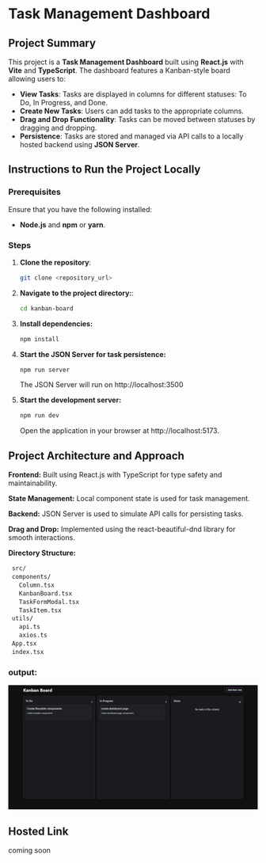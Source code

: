 # Task Management Dashboard

## Project Summary

This project is a **Task Management Dashboard** built using **React.js** with **Vite** and **TypeScript**. The dashboard features a Kanban-style board allowing users to:

- **View Tasks**: Tasks are displayed in columns for different statuses: To Do, In Progress, and Done.
- **Create New Tasks**: Users can add tasks to the appropriate columns.
- **Drag and Drop Functionality**: Tasks can be moved between statuses by dragging and dropping.
- **Persistence**: Tasks are stored and managed via API calls to a locally hosted backend using **JSON Server**.

## Instructions to Run the Project Locally

### Prerequisites

Ensure that you have the following installed:

- **Node.js** and **npm** or **yarn**.

### Steps

1. **Clone the repository**:

   ```bash
   git clone <repository_url>
   ```

2. **Navigate to the project directory:**:

   ```bash
   cd kanban-board
   ```

3. **Install dependencies:**

   ```bash
   npm install
   ```

4. **Start the JSON Server for task persistence:**

   ```bash
   npm run server
   ```

   The JSON Server will run on http://localhost:3500

5. **Start the development server:**

   ```bash
   npm run dev
   ```

   Open the application in your browser at http://localhost:5173.

## Project Architecture and Approach

**Frontend:** Built using React.js with TypeScript for type safety and maintainability.

**State Management:** Local component state is used for task management.

**Backend:** JSON Server is used to simulate API calls for persisting tasks.

**Drag and Drop:** Implemented using the react-beautiful-dnd library for smooth interactions.

**Directory Structure:**

```bash
 src/
 components/
   Column.tsx
   KanbanBoard.tsx
   TaskFormModal.tsx
   TaskItem.tsx
 utils/
   api.ts
   axios.ts
 App.tsx
 index.tsx
```

### output:

![alt text](image.png)

## Hosted Link

coming soon
